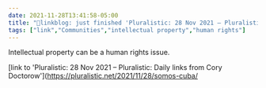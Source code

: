 ```yaml
---
date: 2021-11-28T13:41:58-05:00
title: "🔗linkblog: just finished 'Pluralistic: 28 Nov 2021 – Pluralistic: Daily links from Cory Doctorow'"
tags: ["link","Communities","intellectual property","human rights"]
---
```

Intellectual property can be a human rights issue.
 
[link to 'Pluralistic: 28 Nov 2021 – Pluralistic: Daily links from Cory Doctorow'](https://pluralistic.net/2021/11/28/somos-cuba/
